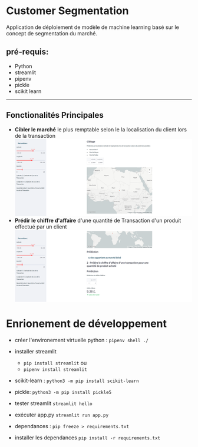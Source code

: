 # Customer Segmentation
Application de déploiement de modèle de machine learning basé sur le concept de segmentation du marché.

## pré-requis:

* Python
* streamlit
* pipenv
* pickle 
* scikit learn

---
## Fonctionalités Principales 
* **Cibler le marché** le plus remptable selon le la 
localisation du client lors de la transaction
![](img1.png)
* **Prédir le chiffre d'affaire** d'une quantité de Transaction d'un produit effectué par un client
![](img2.png)

# Enrionement de développement

* créer l'environement virtuelle python : `pipenv shell ./`
* installer streamlit 
    * `pip install streamlit` ou
    * `pipenv install streamlit`
* scikit-learn : `python3 -m pip install scikit-learn`
* pickle: `python3 -m pip install pickle5`
* tester streamlit `streamlit hello`
* exécuter app.py `streamlit run app.py`

* dependances : `pip freeze > requirements.txt`
* installer les dependances `pip install -r requirements.txt`